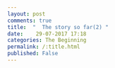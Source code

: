 ```yaml
---
layout: post
comments: true
title:  "  The story so far(2) "
date:    29-07-2017 17:18
categories: The Beginning
permalink: /:title.html
published: False
---
```



